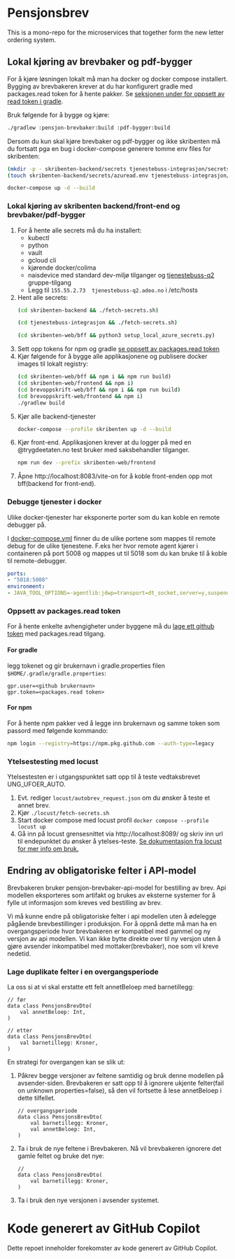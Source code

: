 # Pensjonsbrev
This is a mono-repo for the microservices that together form the new letter ordering system.

## Lokal kjøring av brevbaker og pdf-bygger

For å kjøre løsningen lokalt må man ha docker og docker compose installert.
Bygging av brevbakeren krever at du har konfigurert gradle med packages.read token for å hente pakker.
Se [seksjonen under for oppsett av read token i gradle](#for-gradle).

Bruk følgende for å bygge og kjøre:
```bash
./gradlew :pensjon-brevbaker:build :pdf-bygger:build
```
Dersom du kun skal kjøre brevbaker og pdf-bygger og ikke skribenten må du fortsatt pga en bug i docker-compose generere tomme env files for skribenten:
```bash
(mkdir -p - skribenten-backend/secrets tjenestebuss-integrasjon/secrets skribenten-web/bff)
(touch skribenten-backend/secrets/azuread.env tjenestebuss-integrasjon/secrets/docker.env  skribenten-web/bff/.env)
```
```bash
docker-compose up -d --build
```

### Lokal kjøring av skribenten backend/front-end og brevbaker/pdf-bygger

1. For å hente alle secrets må du ha installert:
   * kubectl
   * python
   * vault
   * gcloud cli
   * kjørende docker/colima
   * naisdevice med standard dev-miljø tilganger og [tjenestebuss-q2](https://console.nav.cloud.nais.io/team/tjenestebuss-q2-naisdevice) gruppe-tilgang
   * Legg til `155.55.2.73	tjenestebuss-q2.adeo.no` i /etc/hosts
2. Hent alle secrets:
   ```bash
   (cd skribenten-backend && ./fetch-secrets.sh)
   ```
      ```bash
   (cd tjenestebuss-integrasjon && ./fetch-secrets.sh)
   ```
      ```bash
   (cd skribenten-web/bff && python3 setup_local_azure_secrets.py)
   ```
3. Sett opp tokens for npm og gradle [se oppsett av packages.read token](#oppsett-av-packagesread-token)
4. Kjør følgende for å bygge alle applikasjonene og publisere docker images til lokalt registry:
   ```bash
   (cd skribenten-web/bff && npm i && npm run build)
   (cd skribenten-web/frontend && npm i)
   (cd brevoppskrift-web/bff && npm i && npm run build)
   (cd brevoppskrift-web/frontend && npm i)
   ./gradlew build

   ```
5. Kjør alle backend-tjenester
   ```bash
   docker-compose --profile skribenten up -d --build
   ```
6. Kjør front-end. Applikasjonen krever at du logger på med en @trygdeetaten.no test bruker med saksbehandler tilganger.
   ```bash
   npm run dev --prefix skribenten-web/frontend
   ```
7. Åpne http://localhost:8083/vite-on for å koble front-enden opp mot bff(backend for front-end).

### Debugge tjenester i docker
Ulike docker-tjenester har eksponerte porter som du kan koble en remote debugger på.

I [docker-compose.yml](docker-compose.yml) finner du de ulike portene som mappes til remote debug for de ulike tjenestene.
F.eks her hvor remote agent kjører i containeren på port 5008 og mappes ut til 5018 som du kan bruke til å koble til remote-debugger.
```yaml
ports:
- "5018:5008"
environment:
- JAVA_TOOL_OPTIONS=-agentlib:jdwp=transport=dt_socket,server=y,suspend=n,address=*:5008
```

### Oppsett av packages.read token
For å hente enkelte avhengigheter under byggene må du [lage ett github token](https://github.com/settings/tokens/new) med packages.read tilgang.
#### For gradle
legg tokenet og gir brukernavn i gradle.properties filen `$HOME/.gradle/gradle.properties`:
```
gpr.user=<github brukernavn>
gpr.token=<packages.read token>
```
#### For npm
For å hente npm pakker ved å legge inn brukernavn og samme token som passord med følgende kommando:
```bash
npm login --registry=https://npm.pkg.github.com --auth-type=legacy
```

### Ytelsestesting med locust
Ytelsestesten er i utgangspunktet satt opp til å teste vedtaksbrevet UNG_UFOER_AUTO.
1. Evt. rediger `locust/autobrev_request.json` om du ønsker å teste et annet brev.
2. Kjør `./locust/fetch-secrets.sh`
3. Start docker compose med locust profil `docker compose --profile locust up`
4. Gå inn på locust grensesnittet via http://localhost:8089/ og skriv inn url til endepunktet du ønsker å ytelses-teste.
[Se dokumentasjon fra locust for mer info om bruk.](http://docs.locust.io/en/stable/quickstart.html#locust-s-web-interface)

## Endring av obligatoriske felter i API-model

Brevbakeren bruker pensjon-brevbaker-api-model for bestilling av brev.
Api modellen eksporteres som artifakt og brukes av eksterne systemer for å fylle ut informasjon som kreves ved bestilling av brev.

Vi må kunne endre på obligatoriske felter i api modellen uten å ødelegge pågående brevbestillinger i produksjon.
For å oppnå dette må man ha en overgangsperiode hvor brevbakeren er kompatibel med gammel og ny versjon av api modellen.
Vi kan ikke bytte direkte over til ny versjon uten å gjøre avsender inkompatibel med mottaker(brevbaker), noe som vil kreve nedetid.

### Lage duplikate felter i en overgangsperiode

La oss si at vi skal erstatte ett felt annetBeloep med barnetillegg:

```
// før
data class PensjonsBrevDto(
    val annetBeloep: Int,
)

// etter
data class PensjonsBrevDto(
    val barnetillegg: Kroner,
)
```

En strategi for overgangen kan se slik ut:
1. Påkrev begge versjoner av feltene samtidig og bruk denne modellen på avsender-siden. 
   Brevbakeren er satt opp til å ignorere ukjente felter(fail on unknown properties=false), så den vil fortsette å lese annetBeloep i dette tilfellet.
    ```
    // overgangsperiode
    data class PensjonsBrevDto(
        val barnetillegg: Kroner,
        val annetBeloep: Int,
    )
    ```
2. Ta i bruk de nye feltene i Brevbakeren. Nå vil brevbakeren ignorere det gamle feltet og bruke det nye:
   ```
   // 
   data class PensjonsBrevDto(
       val barnetillegg: Kroner,
   )
    ```
3. Ta i bruk den nye versjonen i avsender systemet.

# Kode generert av GitHub Copilot

Dette repoet inneholder forekomster av kode generert av GitHub Copilot.

